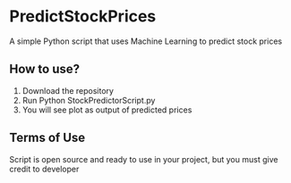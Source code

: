 # PredictStockPrices
A simple Python script that uses Machine Learning to predict stock prices

## How to use?
1. Download the repository<br>
2. Run Python StockPredictorScript.py
3. You will see plot as output of predicted prices

## Terms of Use

Script is open source and ready to use in your project, but you must give credit to developer
